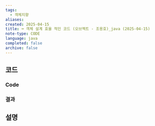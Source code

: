 ```yaml
---
tags:
  - 객체지향
aliases: 
created: 2025-04-15
title: ⌨️ 객체 설계 효율 적인 코드 (오브젝트 - 조용호)_java (2025-04-15)
note-type: CODE
language: java
completed: false
archive: false
---
```



## 코드

### Code


### 결과

## 설명